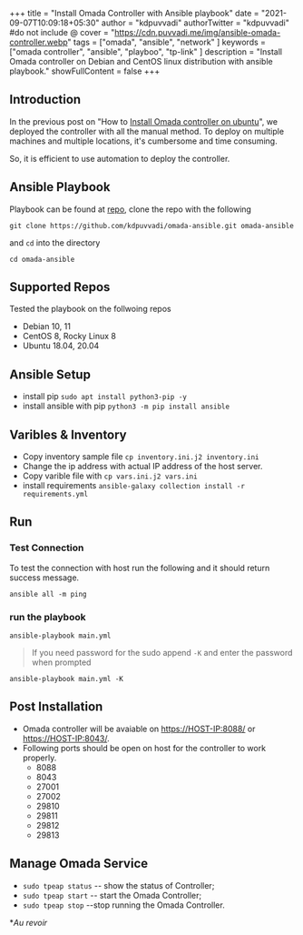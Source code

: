 +++
title = "Install Omada Controller with Ansible playbook"
date = "2021-09-07T10:09:18+05:30"
author = "kdpuvvadi"
authorTwitter = "kdpuvvadi" #do not include @
cover = "https://cdn.puvvadi.me/img/ansible-omada-controller.webp"
tags = ["omada", "ansible", "network" ]
keywords = ["omada controller", "ansible", "playboo", "tp-link" ]
description = "Install Omada controller on Debian and CentOS linux distribution with ansible playbook."
showFullContent = false
+++

## Introduction

In the previous post on "How to [Install Omada controller on ubuntu](/posts/omada-sdn-controller-ubuntu/)", we deployed the controller with all the manual method. To deploy on multiple machines and multiple locations, it's cumbersome and time consuming.

So, it is efficient to use automation to deploy the controller.

## Ansible Playbook

Playbook can be found at [repo](https://github.com/kdpuvvadi/omada-ansible), clone the repo with the following

````shell
git clone https://github.com/kdpuvvadi/omada-ansible.git omada-ansible
````

and `cd` into the directory

````shell
cd omada-ansible
````

## Supported Repos

Tested the playbook on the follwoing repos

* Debian 10, 11
* CentOS 8, Rocky Linux 8
* Ubuntu 18.04, 20.04

## Ansible Setup

* install pip `sudo apt install python3-pip -y`
* install ansible with pip `python3 -m pip install ansible`

## Varibles & Inventory

* Copy inventory sample file `cp inventory.ini.j2 inventory.ini`
* Change the ip address with actual IP address of the host server.
* Copy varible file with `cp vars.ini.j2 vars.ini`
* install requirements `ansible-galaxy collection install -r requirements.yml`

## Run

### Test Connection

To test the connection with host run the following and it should return success message.

````shell
ansible all -m ping
````

### run the playbook

````shell
ansible-playbook main.yml
````

> If you need password for the sudo append `-K` and enter the password when prompted

````shell
ansible-playbook main.yml -K
````

## Post Installation

* Omada controller will be avaiable on <https://HOST-IP:8088/> or <https://HOST-IP:8043/>.
* Following ports should be open on host for the controller to work properly.
  * 8088
  * 8043
  * 27001
  * 27002
  * 29810
  * 29811
  * 29812
  * 29813

## Manage Omada Service

* `sudo tpeap status` -- show the status of Controller;
* `sudo tpeap start` -- start the Omada Controller;
* `sudo tpeap stop` --stop running the Omada Controller.

**Au revoir*
